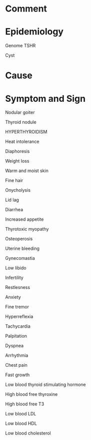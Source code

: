 # Comment

# Epidemiology

Genome TSHR

Cyst

# Cause

# Symptom and Sign

Nodular goiter

Thyroid nodule

HYPERTHYROIDISM

Heat intolerance

Diaphoresis

Weight loss

Warm and moist skin

Fine hair

Onycholysis

Lid lag

Diarrhea

Increased appetite

Thyrotoxic myopathy

Osteoperosis

Uterine bleeding

Gynecomastia

Low libido

Infertility

Restlesness

Anxiety

Fine tremor

Hyperreflexia

Tachycardia

Palpitation

Dyspnea

Arrhythmia

Chest pain

Fast growth

Low blood thyroid stimulating hormone

High blood free thyroxine

High blood free T3

Low blood LDL

Low blood HDL

Low blood cholesterol

